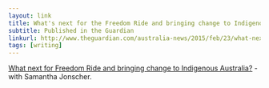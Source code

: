 ```yaml
---
layout: link
title: What's next for the Freedom Ride and bringing change to Indigenous Australia?
subtitle: Published in the Guardian
linkurl: http://www.theguardian.com/australia-news/2015/feb/23/what-next-for-freedom-ride-and-bringing-change-to-indigenous-australia
tags: [writing]
---
```


[What next for Freedom Ride and bringing change to Indigenous Australia?](http://www.theguardian.com/australia-news/2015/feb/23/what-next-for-freedom-ride-and-bringing-change-to-indigenous-australia) - with Samantha Jonscher.
